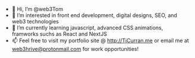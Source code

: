 - 👋 Hi, I’m @web3Tom
- 👀 I’m interested in front end development, digital designs, SEO, and web3 technologies
- 🌱 I’m currently learning javascript, advanced CSS animations, framworks suchs as React and NextJS
- 📫 Feel free to visit my portfolio site @ http://TjCurran.me or email me at web3hrive@protonmail.com for work opportunities!
